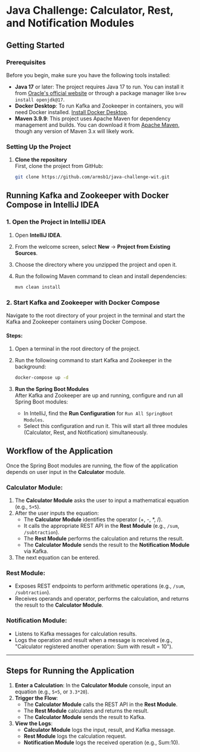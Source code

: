 # Java Challenge: Calculator, Rest, and Notification Modules

## Getting Started

### Prerequisites

Before you begin, make sure you have the following tools installed:

- **Java 17** or later: The project requires Java 17 to run. You can install it from [Oracle's official website](https://www.oracle.com/java/technologies/javase/jdk17-archive-downloads.html) or through a package manager like `brew install openjdk@17`.
- **Docker Desktop**: To run Kafka and Zookeeper in containers, you will need Docker installed. [Install Docker Desktop](https://www.docker.com/products/docker-desktop).
- **Maven 3.9.9**: This project uses Apache Maven for dependency management and builds. You can download it from [Apache Maven](https://maven.apache.org/download.cgi), though any version of Maven 3.x will likely work.


### Setting Up the Project

1. **Clone the repository**  
   First, clone the project from GitHub:

   ```bash
   git clone https://github.com/armsb1/java-challenge-wit.git


## Running Kafka and Zookeeper with Docker Compose in IntelliJ IDEA

### 1. Open the Project in IntelliJ IDEA

1. Open **IntelliJ IDEA**.
2. From the welcome screen, select **New** → **Project from Existing Sources**.
3. Choose the directory where you unzipped the project and open it.
4. Run the following Maven command to clean and install dependencies:

   ```bash
   mvn clean install

### 2. Start Kafka and Zookeeper with Docker Compose

Navigate to the root directory of your project in the terminal and start the Kafka and Zookeeper containers using Docker Compose.

#### Steps:
1. Open a terminal in the root directory of the project.
2. Run the following command to start Kafka and Zookeeper in the background:

   ```bash
   docker-compose up -d

4. **Run the Spring Boot Modules**  
   After Kafka and Zookeeper are up and running, configure and run all Spring Boot modules:

   - In IntelliJ, find the **Run Configuration** for `Run All SpringBoot Modules`.
   - Select this configuration and run it. This will start all three modules (Calculator, Rest, and Notification) simultaneously.

## Workflow of the Application

Once the Spring Boot modules are running, the flow of the application depends on user input in the **Calculator** module.

### **Calculator Module**:
1. The **Calculator Module** asks the user to input a mathematical equation (e.g., `5+5`).
2. After the user inputs the equation:
   - The **Calculator Module** identifies the operator (+, -, *, /).
   - It calls the appropriate REST API in the **Rest Module** (e.g., `/sum`, `/subtraction`).
   - The **Rest Module** performs the calculation and returns the result.
   - The **Calculator Module** sends the result to the **Notification Module** via Kafka.
3. The next equation can be entered.

### **Rest Module**:
- Exposes REST endpoints to perform arithmetic operations (e.g., `/sum`, `/subtraction`).
- Receives operands and operator, performs the calculation, and returns the result to the **Calculator Module**.

### **Notification Module**:
- Listens to Kafka messages for calculation results.
- Logs the operation and result when a message is received (e.g., "Calculator registered another operation: Sum with result = 10").

---

## Steps for Running the Application

1. **Enter a Calculation**: In the **Calculator Module** console, input an equation (e.g., `5+5`, or `3.3*20`).
2. **Trigger the Flow**:
   - The **Calculator Module** calls the REST API in the **Rest Module**.
   - The **Rest Module** calculates and returns the result.
   - The **Calculator Module** sends the result to Kafka.
3. **View the Logs**:
   - **Calculator Module** logs the input, result, and Kafka message.
   - **Rest Module** logs the calculation request.
   - **Notification Module** logs the received operation (e.g., Sum:10).